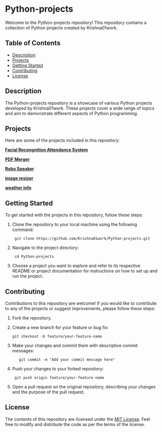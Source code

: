 # Python-projects

Welcome to the Python-projects repository! This repository contains a collection of Python projects created by Krishna01work.

## Table of Contents

- [Description](#description)
- [Projects](#projects)
- [Getting Started](#getting-started)
- [Contributing](#contributing)
- [License](#license)

## Description

The Python-projects repository is a showcase of various Python projects developed by Krishna01work. These projects cover a wide range of topics and aim to demonstrate different aspects of Python programming.

## Projects

Here are some of the projects included in this repository:
 <p align='left'><a href='Facial Recognition Attendance System'><b>Facial Recongnition Attendance System</b></a></p>
 <p align='left'><a href='PDF Merger'><b>PDF Merger</b></a></p>
 <p align='left'><a href='Robo Speaker'><b>Robo Speaker</b></a></p>
 <p align='left'><a href='image resizer'><b>image resizer</b></a></p>
 <p align='left'><a href='weather info'><b>weather info</b></a></p>

## Getting Started

To get started with the projects in this repository, follow these steps:

1. Clone the repository to your local machine using the following command:

        git clone https://github.com/Krishna01work/Python-projects.git

2. Navigate to the project directory:

        cd Python-projects
   
3. Choose a project you want to explore and refer to its respective README or project documentation for instructions on how to set up and run the project.

## Contributing

Contributions to this repository are welcome! If you would like to contribute to any of the projects or suggest improvements, please follow these steps:
 1. Fork the repository.

 2. Create a new branch for your feature or bug fix:

        git checkout -b feature/your-feature-name
 
3. Make your changes and commit them with descriptive commit messages:

          git commit -m "Add your commit message here"

4. Push your changes to your forked repository:

        git push origin feature/your-feature-name

5. Open a pull request on the original repository, describing your changes and the purpose of the pull request.

## License

The contents of this repository are licensed under the [MIT License](LICENSE). Feel free to modify and distribute the code as per the terms of the license.

